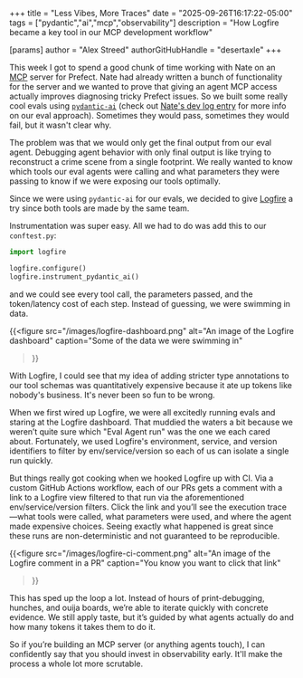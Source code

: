 +++
title = "Less Vibes, More Traces"
date = "2025-09-26T16:17:22-05:00"
tags = ["pydantic","ai","mcp","observability"]
description = "How Logfire became a key tool in our MCP development workflow"

[params]
    author = "Alex Streed"
    authorGitHubHandle = "desertaxle"
+++

This week I got to spend a good chunk of time working with Nate on an [MCP](https://modelcontextprotocol.io/docs/getting-started/intro) server for Prefect. Nate had already written a bunch of functionality for the server and we wanted to prove that giving an agent MCP access actually improves diagnosing tricky Prefect issues. So we built some really cool evals using [`pydantic-ai`](https://ai.pydantic.dev/) (check out [Nate's dev log entry](https://dev-log.prefect.io/mcpval/) for more info on our eval approach). Sometimes they would pass, sometimes they would fail, but it wasn't clear why.

The problem was that we would only get the final output from our eval agent. Debugging agent behavior with only final output is like trying to reconstruct a crime scene from a single footprint. We really wanted to know which tools our eval agents were calling and what parameters they were passing to know if we were exposing our tools optimally.

Since we were using `pydantic-ai` for our evals, we decided to give [Logfire](https://pydantic.dev/logfire) a try since both tools are made by the same team. 

Instrumentation was super easy. All we had to do was add this to our `conftest.py`:

```python
import logfire

logfire.configure()
logfire.instrument_pydantic_ai()
```
and we could see every tool call, the parameters passed, and the token/latency cost of each step. Instead of guessing, we were swimming in data.

{{<figure
    src="/images/logfire-dashboard.png"
    alt="An image of the Logfire dashboard"
    caption="Some of the data we were swimming in"
>}}

With Logfire, I could see that my idea of adding stricter type annotations to our tool schemas was quantitatively expensive because it ate up tokens like nobody's business. It's never been so fun to be wrong.

When we first wired up Logfire, we were all excitedly running evals and staring at the Logfire dashboard. That muddied the waters a bit because we weren’t quite sure which "Eval Agent run" was the one we each cared about. Fortunately, we used Logfire's environment, service, and version identifiers to filter by env/service/version so each of us can isolate a single run quickly.

But things really got cooking when we hooked Logfire up with CI. Via a custom GitHub Actions workflow, each of our PRs gets a comment with a link to a Logfire view filtered to that run via the aforementioned env/service/version filters. Click the link and you’ll see the execution trace—what tools were called, what parameters were used, and where the agent made expensive choices. Seeing exactly what happened is great since these runs are non-deterministic and not guaranteed to be reproducible.

{{<figure
    src="/images/logfire-ci-comment.png"
    alt="An image of the Logfire comment in a PR"
    caption="You know you want to click that link"
>}}


This has sped up the loop a lot. Instead of hours of print-debugging, hunches, and ouija boards, we’re able to iterate quickly with concrete evidence. We still apply taste, but it’s guided by what agents actually do and how many tokens it takes them to do it.

So if you’re building an MCP server (or anything agents touch), I can confidently say that you should invest in observability early. It'll make the process a whole lot more scrutable.
